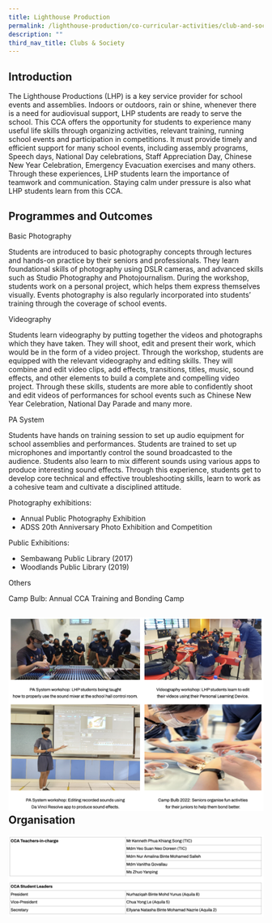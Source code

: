 ```yaml
---
title: Lighthouse Production
permalink: /lighthouse-production/co-curricular-activities/club-and-society/permalink/
description: ""
third_nav_title: Clubs & Society
---
```

Introduction
------------

The Lighthouse Productions (LHP) is a key service provider for school events and assemblies. Indoors or outdoors, rain or shine, whenever there is a need for audiovisual support, LHP students are ready to serve the school. This CCA offers the opportunity for students to experience many useful life skills through organizing activities, relevant training, running school events and participation in competitions. It must provide timely and efficient support for many school events, including assembly programs, Speech days, National Day celebrations, Staff Appreciation Day, Chinese New Year Celebration, Emergency Evacuation exercises and many others. Through these experiences, LHP students learn the importance of teamwork and communication. Staying calm under pressure is also what LHP students learn from this CCA.

Programmes and Outcomes
-----------------------

Basic Photography

Students are introduced to basic photography concepts through lectures and hands-on practice by their seniors and professionals. They learn foundational skills of photography using DSLR cameras, and advanced skills such as Studio Photography and Photojournalism. During the workshop, students work on a personal project, which helps them express themselves visually. Events photography is also regularly incorporated into students’ training through the coverage of school events.

  

Videography

Students learn videography by putting together the videos and photographs which they have taken. They will shoot, edit and present their work, which would be in the form of a video project. Through the workshop, students are equipped with the relevant videography and editing skills. They will combine and edit video clips, add effects, transitions, titles, music, sound effects, and other elements to build a complete and compelling video project. Through these skills, students are more able to confidently shoot and edit videos of performances for school events such as Chinese New Year Celebration, National Day Parade and many more.

  

PA System

Students have hands on training session to set up audio equipment for school assemblies and performances. Students are trained to set up microphones and importantly control the sound broadcasted to the audience. Students also learn to mix different sounds using various apps to produce interesting sound effects. Through this experience, students get to develop core technical and effective troubleshooting skills, learn to work as a cohesive team and cultivate a disciplined attitude.

  

Photography exhibitions:

*   Annual Public Photography Exhibition
*   ADSS 20th Anniversary Photo Exhibition and Competition

  

Public Exhibitions:

*   Sembawang Public Library (2017)
*   Woodlands Public Library (2019)

  

Others

Camp Bulb: Annual CCA Training and Bonding Camp

![](/images/lighthouse2.png)
Organisation
------------
![](/images/lighthouse.png)
